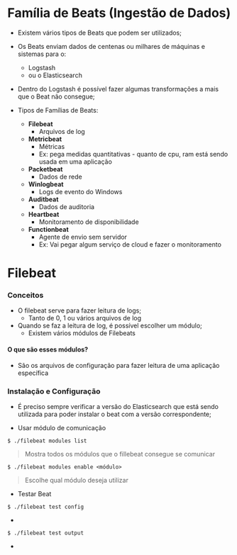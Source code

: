 # Família de Beats (Ingestão de Dados)

- Existem vários tipos de Beats que podem ser utilizados;
- Os Beats enviam dados de centenas ou milhares de máquinas e sistemas para o:
  - Logstash
  - ou o Elasticsearch
- Dentro do Logstash é possível fazer algumas transformações a mais que o Beat não consegue;

- Tipos de Famílias de Beats:
  - **Filebeat**
    - Arquivos de log
  - **Metricbeat**
    - Métricas
    - Ex: pega medidas quantitativas - quanto de cpu, ram está sendo usada em uma aplicação
  - **Packetbeat**
    - Dados de rede
  - **Winlogbeat**
    - Logs de evento do Windows
  - **Auditbeat**
    - Dados de auditoria
  - **Heartbeat**
    - Monitoramento de disponibilidade
  - **Functionbeat**
    - Agente de envio sem servidor
    - Ex: Vai pegar algum serviço de cloud e fazer o monitoramento

# Filebeat

### Conceitos
- O filebeat serve para fazer leitura de logs;
  - Tanto de 0, 1 ou vários arquivos de log
- Quando se faz a leitura de log, é possível escolher um módulo;
  - Existem vários módulos de Filebeats
#### O que são esses módulos?
- São os arquivos de configuração para fazer leitura de uma aplicação específica

### Instalação e Configuração
- É preciso sempre verificar a versão do Elasticsearch que está sendo utilizada para poder instalar o beat com a versão correspondente;

- Usar módulo de comunicação
```
$ ./filebeat modules list
```
> Mostra todos os módulos que o fillebeat consegue se comunicar
```
$ ./filebeat modules enable <módulo>
```
> Escolhe qual módulo deseja utilizar
- Testar Beat
```
$ ./filebeat test config
```
- 
```
$ ./filebeat test output
```
- 
